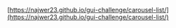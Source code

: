 [https://najwer23.github.io/gui-challenge/carousel-list/](https://najwer23.github.io/gui-challenge/carousel-list/)
